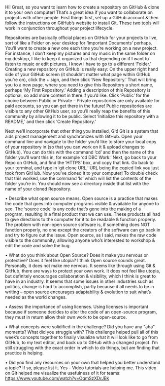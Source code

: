 Hi! Great, so you want to learn how to create a repository on GitHub & clone it to your own computer! That’s a great idea if you want to collaborate on projects with other people. First things first, set up a GitHub account & then follow the instructions on GitHub’s website to install Git. These two tools will work in conjunction throughout your project lifecycle. 

Repositories are basically official places on GitHub for your projects to live, sort of like a Folder on your desktop for ‘Important Documents’ perhaps. You’ll want to create a new one each time you’re working on a new project. For instance, I don’t keep my pictures and my music in the same folder on my desktop, I like to keep it organized so that depending on if I want to listen to music or edit pictures, I know I have to go to a different ‘Folder.’ Creating a new repository on GitHub is really easy: On the upper right hand side of your GitHub screen (it shouldn’t matter what page within GitHub you’re on), click the + sign, and then click ‘New Repository.’ That will bring you to a new page, where you need to give this Repository a short name, perhaps ‘My First Repository.’ Adding a description of this Repository is optional, so add more context in there if you’d like. Click ‘Public’ for the choice between Public or Private – Private repositories are only available for paid accounts, so you can get there in the future! Public repositories are visible to any other GitHub user, so you’ll really reap the benefits of this community by allowing it to be public. Select ‘Initialize this repository with a README,’ and then click ‘Create Repository.’ 

Next we’ll incorporate that other thing you installed, Git! Git is a system that aids project management and synchronizes with GitHub. Open your command line and navigate to the folder you’d like to store your local copy of your repository in (so that you can work on it & upload changes to GitHub). You can do this with the command ‘cd’ and then the name of the folder you’ll want this in, for example ‘cd DBC Work.’ Next, go back to your Repo on GitHub, and find the ‘HTTPS’ box, and copy that link. Go back to your terminal, and type in ‘git clone URL,’ URL being the copied link you just took from GitHub. Now you’ve cloned it to your computer! To double check that this worked, use the command ‘ls’ which will list the contents of the folder you’re in. You should now see a directory inside that list with the name of your cloned Repository.




•	Describe what open source means.
Open source is a practice that makes the code that goes into computer programs visible & available for anyone to see. The ‘source code’ is any code that’s gone into the making of a program, resulting in a final product that we can use. These products all had to give directions to the computer for it to be readable & function properly. The problem with non-open source software is, if something does NOT function properly, no one except the creators of the software can go back in and try to figure out the issue. Open source, as I said, makes the raw code visible to the community, allowing anyone who’s interested to workshop & edit the code and solve the bug. 

•	What do you think about Open Source? Does it make you nervous or protective? Does it feel like utopia?
I think Open source sounds great. Personally, it does not make me nervous. It seems like through using Git & GitHub, there are ways to protect your own work. It does not feel like utopia, but definitely encourages collaboration & visibility, which I think is great to have in an industry. It seems that some issues in other industries such as politics, change is hard to accomplish, partly because it all needs to be in writing – open source encourages adaptability & evolution to suit what’s needed as the world changes.

•	Assess the importance of using licenses.
Using licenses is important because if someone decides to alter the code of an open-source program, they must in return allow their own work to be open-source.

•	What concepts were solidified in the challenge? Did you have any "aha" moments? What did you struggle with?
This challenge helped pull all of this week’s concepts together to finally visualize what it will look like to go from GitHub, to my text editor, and back up to GtHub with a changed project. I’m still struggling with the exact order in which to do things, but am finding that practice is helping.

•	Did you find any resources on your own that helped you better understand a topic? If so, please list it.
Yes – Video tutorials are helping me. This video on Git helped me visualize the usefulness of it for teams: https://www.youtube.com/watch?v=OqmSzXDrJBk

